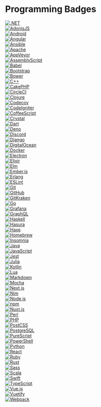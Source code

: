 # Programming Badges

[![.NET]](https://dotnet.microsoft.com ".NET")  
[![AdonisJS]](https://adonisjs.com "AdonisJS")  
[![Android]](https://www.android.com "Android")  
[![Angular]](https://angular.io "Angular")  
[![Ansible]](https://www.ansible.com "Ansible")  
[![Apache]](https://httpd.apache.org "Apache")  
[![AppVeyor]](https://www.appveyor.com "AppVeyor")  
[![AssemblyScript]](https://www.assemblyscript.org "AssemblyScript")  
[![Babel]](https://babeljs.io "Babel")  
[![Bootstrap]](https://getbootstrap.com "Bootstrap")  
[![Bower]](https://bower.io "Bower")  
[![C++]](https://en.wikipedia.org/wiki/C%2B%2B "C++")  
[![CakePHP]](https://cakephp.org "CakePHP")  
[![CircleCI]](https://circleci.com "CircleCI")  
[![Clojure]](https://clojure.org "Clojure")  
[![Codecov]](https://about.codecov.io "Codecov")  
[![CodeIgniter]](https://codeigniter.com "CodeIgniter")  
[![CoffeeScript]](https://coffeescript.org "CoffeeScript")  
[![Crystal]](https://crystal-lang.org "Crystal")  
[![Dart]](https://dart.dev "Dart")  
[![Deno]](https://deno.land "Deno")  
[![Discord]](https://discord.com "Discord")  
[![Django]](https://www.djangoproject.com "Django")  
[![DigitalOcean]](https://www.digitalocean.com "DigitalOcean")  
[![Docker]](https://www.docker.com "Docker")  
[![Electron]](https://www.electronjs.org "Electron")  
[![Elixir]](https://elixir-lang.org "Elixir")  
[![Elm]](https://elm-lang.org "Elm")  
[![Ember.js]](https://emberjs.com "Ember.js")  
[![Erlang]](https://www.erlang.org "Erlang")  
[![ESLint]](https://eslint.org "ESLint")  
[![Git]](https://git-scm.com "Git")  
[![GitHub]](https://github.com "GitHub")  
[![GitKraken]](https://www.gitkraken.com "GitKraken")  
[![Go]](https://golang.org "Go")  
[![Grafana]](https://grafana.com "Grafana")  
[![GraphQL]](https://graphql.org "GraphQL")  
[![Haskell]](https://www.haskell.org "Haskell")  
[![Hasura]](https://hasura.io "Hasura")  
[![Haxe]](https://haxe.org "Haxe")  
[![Homebrew]](https://brew.sh "Homebrew")  
[![Insomnia]](https://insomnia.rest "Insomnia")  
[![Java]](https://www.java.com/en "Java")  
[![JavaScript]](https://en.wikipedia.org/wiki/JavaScript "JavaScript")  
[![Jest]](https://jestjs.io "Jest")  
[![Julia]](https://julialang.org "Julia")  
[![Kotlin]](https://kotlinlang.org "Kotlin")  
[![Lua]](http://www.lua.org "Lua")  
[![Markdown]](https://www.markdownguide.org "Markdown")  
[![Mocha]](https://mochajs.org "Mocha")  
[![Next.js]](https://nextjs.org "Next.js")  
[![Nim]](https://nim-lang.org "Nim")  
[![Node.js]](https://nodejs.org "Node.js")  
[![npm]](https://www.npmjs.com "npm")  
[![Nuxt.js]](https://nuxtjs.org "Nuxt.js")  
[![Perl]](https://www.perl.org "Perl")  
[![PHP]](https://www.php.net "PHP")  
[![PostCSS]](https://postcss.org "PostCSS")  
[![PostgreSQL]](https://www.postgresql.org "PostgreSQL")  
[![PureScript]](https://www.purescript.org "PureScript")  
[![PowerShell]](https://docs.microsoft.com/powershell "PowerShell")  
[![Python]](https://www.python.org "Python")  
[![React]](https://reactjs.org "React")  
[![Ruby]](https://www.ruby-lang.org "Ruby")  
[![Rust]](https://www.rust-lang.org "Rust")  
[![Sass]](https://sass-lang.com "Sass")  
[![Scala]](https://www.scala-lang.org "Scala")  
[![Swift]](https://developer.apple.com/swift "Swift")  
[![TypeScript]](https://www.typescriptlang.org "TypeScript")  
[![Vue.js]](https://v3.vuejs.org "Vue.js")  
[![Vuetify]](https://vuetifyjs.com "Vuetify")  
[![Webpack]](https://webpack.js.org "Webpack")

[.NET]: https://img.shields.io/badge/.NET-512BD4?style=for-the-badge&labelColor=512BD4&logoColor=ffffff&logo=dot-net
[AdonisJS]: https://img.shields.io/badge/AdonisJS-220052?style=for-the-badge&labelColor=ffffff&logoColor=220052&logo=adonisjs
[Android]: https://img.shields.io/badge/Android-3DDC84?style=for-the-badge&labelColor=000000&logoColor=3DDC84&logo=android
[Angular]: https://img.shields.io/badge/Angular-DD0031?style=for-the-badge&labelColor=ffffff&logoColor=DD0031&logo=angular
[Ansible]: https://img.shields.io/badge/Ansible-000000?style=for-the-badge&labelColor=000000&logoColor=EE0000&logo=ansible
[Apache]: https://img.shields.io/badge/Apache-D22128?style=for-the-badge&labelColor=63225e&logoColor=D22128&logo=apache
[AppVeyor]: https://img.shields.io/badge/AppVeyor-00B3E0?style=for-the-badge&labelColor=ffffff&logoColor=00B3E0&logo=appveyor
[AssemblyScript]: https://img.shields.io/badge/AssemblyScript-007AAC?style=for-the-badge&labelColor=ffffff&logoColor=007AAC&logo=assemblyscript
[Babel]: https://img.shields.io/badge/Babel-F9DC3E?style=for-the-badge&labelColor=323230&logoColor=F9DC3E&logo=babel
[Bootstrap]: https://img.shields.io/badge/Bootstrap-7952B3?style=for-the-badge&labelColor=7952B3&logoColor=ffffff&logo=bootstrap
[Bower]: https://img.shields.io/badge/Bower-EF5734?style=for-the-badge&labelColor=ffcc2f&logoColor=EF5734&logo=bower
[C++]: https://img.shields.io/badge/C++-00599C?style=for-the-badge&labelColor=01427d&logoColor=6295cb&logo=cplusplus
[CakePHP]: https://img.shields.io/badge/CakePHP-D33C43?style=for-the-badge&labelColor=ffffff&logoColor=D33C43&logo=cakephp
[CircleCI]: https://img.shields.io/badge/CircleCI-343434?style=for-the-badge&labelColor=ffffff&logoColor=343434&logo=circleci
[Clojure]: https://img.shields.io/badge/Clojure-5881D8?style=for-the-badge&labelColor=63b232&logoColor=5881D8&logo=clojure
[Codecov]: https://img.shields.io/badge/Codecov-F01F7A?style=for-the-badge&labelColor=ffffff&logoColor=F01F7A&logo=codecov
[CodeIgniter]: https://img.shields.io/badge/CodeIgniter-EF4223?style=for-the-badge&labelColor=ffffff&logoColor=EF4223&logo=codeigniter
[CoffeeScript]: https://img.shields.io/badge/CoffeeScript-2F2625?style=for-the-badge&labelColor=3f2725&logoColor=ffffff&logo=coffeescript
[Crystal]: https://img.shields.io/badge/Crystal-000000?style=for-the-badge&labelColor=ffffff&logoColor=000000&logo=crystal
[Dart]: https://img.shields.io/badge/Dart-0175C2?style=for-the-badge&labelColor=02467d&logoColor=0175C2&logo=dart
[Deno]: https://img.shields.io/badge/Deno-000000?style=for-the-badge&labelColor=ffffff&logoColor=000000&logo=deno
[Discord]: https://img.shields.io/badge/Discord-5865F2?style=for-the-badge&labelColor=5865F2&logoColor=ffffff&logo=discord
[Django]: https://img.shields.io/badge/Django-092E20?style=for-the-badge&labelColor=092E20&logoColor=44b78a&logo=django
[DigitalOcean]: https://img.shields.io/badge/DigitalOcean-0080FF?style=for-the-badge&labelColor=ffffff&logoColor=0080FF&logo=digitalocean
[Docker]: https://img.shields.io/badge/Docker-2496ED?style=for-the-badge&labelColor=369cee&logoColor=ffffff&logo=docker
[Electron]: https://img.shields.io/badge/Electron-2e3241?style=for-the-badge&labelColor=2e3241&logoColor=a0e9f8&logo=electron
[Elixir]: https://img.shields.io/badge/Elixir-4B275F?style=for-the-badge&labelColor=9580bd&logoColor=4B275F&logo=elixir
[Elm]: https://img.shields.io/badge/Elm-1293D8?style=for-the-badge&labelColor=57afe3&logoColor=1293D8&logo=elm
[Ember.js]: https://img.shields.io/badge/Ember.js-E04E39?style=for-the-badge&labelColor=1d1e23&logoColor=E04E39&logo=ember-dot-js
[Erlang]: https://img.shields.io/badge/Erlang-A90533?style=for-the-badge&labelColor=A90533&logoColor=ffffff&logo=erlang
[ESLint]: https://img.shields.io/badge/ESLint-4B32C3?style=for-the-badge&labelColor=4B32C3&logoColor=8080f2&logo=eslint
[Git]: https://img.shields.io/badge/Git-F05032?style=for-the-badge&labelColor=F05032&logoColor=ffffff&logo=git
[GitHub]: https://img.shields.io/badge/GitHub-ffffff?style=for-the-badge&labelColor=181717&logoColor=ffffff&logo=github
[GitKraken]: https://img.shields.io/badge/GitKraken-179287?style=for-the-badge&labelColor=1A1A2C&logoColor=179287&logo=gitkraken
[Go]: https://img.shields.io/badge/Go-00ADD8?style=for-the-badge&labelColor=7fd5eb&logoColor=00ADD8&logo=go
[Grafana]: https://img.shields.io/badge/Grafana-F46800?style=for-the-badge&labelColor=464646&logoColor=F46800&logo=grafana
[GraphQL]: https://img.shields.io/badge/GraphQL-E434AA?style=for-the-badge&labelColor=ffffff&logoColor=E434AA&logo=graphql
[Haskell]: https://img.shields.io/badge/Haskell-5D4F85?style=for-the-badge&labelColor=453a61&logoColor=8e4e8c&logo=haskell
[Hasura]: https://img.shields.io/badge/Hasura-1EB4D4?style=for-the-badge&labelColor=1b2738&logoColor=1EB4D4&logo=hasura
[Haxe]: https://img.shields.io/badge/Haxe-EA8220?style=for-the-badge&labelColor=ffd700&logoColor=EA8220&logo=haxe
[Homebrew]: https://img.shields.io/badge/Homebrew-f9d094?style=for-the-badge&labelColor=2e2a24&logoColor=FBB040&logo=homebrew
[Insomnia]: https://img.shields.io/badge/Insomnia-5849BE?style=for-the-badge&labelColor=5849BE&logoColor=ffffff&logo=insomnia
[Java]: https://img.shields.io/badge/Java-007396?style=for-the-badge&labelColor=f5971f&logoColor=007396&logo=java
[JavaScript]: https://img.shields.io/badge/JavaScript-F7DF1E?style=for-the-badge&labelColor=ffffff&logoColor=F7DF1E&logo=javascript
[Jest]: https://img.shields.io/badge/Jest-C21325?style=for-the-badge&labelColor=ffffff&logoColor=C21325&logo=jest
[Julia]: https://img.shields.io/badge/Julia-9558B2?style=for-the-badge&labelColor=389827&logoColor=4163d9&logo=julia
[Kotlin]: https://img.shields.io/badge/Kotlin-0095D5?style=for-the-badge&labelColor=34495E&logoColor=0095D5&logo=kotlin
[Lua]: https://img.shields.io/badge/Lua-2C2D72?style=for-the-badge&labelColor=ffffff&logoColor=2C2D72&logo=lua
[Markdown]: https://img.shields.io/badge/Markdown-ffffff?style=for-the-badge&labelColor=ffffff&logoColor=000000&logo=markdown
[Mocha]: https://img.shields.io/badge/Mocha-8D6748?style=for-the-badge&labelColor=ffffff&logoColor=8D6748&logo=mocha
[Next.js]: https://img.shields.io/badge/Next.js-ffffff?style=for-the-badge&labelColor=ffffff&logoColor=000000&logo=next-dot-js
[Nim]: https://img.shields.io/badge/Nim-FFE953?style=for-the-badge&labelColor=161920&logoColor=FFE953&logo=nim
[Node.js]: https://img.shields.io/badge/Node.js-339933?style=for-the-badge&labelColor=1e2122&logoColor=339933&logo=node-dot-js
[npm]: https://img.shields.io/badge/npm-CB3837?style=for-the-badge&labelColor=CB3837&logoColor=CB3837&logo=npm
[Nuxt.js]: https://img.shields.io/badge/Nuxt.js-00C58E?style=for-the-badge&labelColor=2f495e&logoColor=00C58E&logo=nuxt-dot-js
[Perl]: https://img.shields.io/badge/Perl-39457E?style=for-the-badge&labelColor=ffffff&logoColor=39457E&logo=perl
[PHP]: https://img.shields.io/badge/PHP-777BB4?style=for-the-badge&labelColor=212433&logoColor=777BB4&logo=php
[PostCSS]: https://img.shields.io/badge/PostCSS-DD3A0A?style=for-the-badge&labelColor=DD3A0A&logoColor=ffffff&logo=postcss
[PostgreSQL]: https://img.shields.io/badge/PostgreSQL-4169E1?style=for-the-badge&labelColor=ffffff&logoColor=4169E1&logo=postgresql
[PureScript]: https://img.shields.io/badge/PureScript-14161A?style=for-the-badge&labelColor=14161A&logoColor=ffffff&logo=purescript
[PowerShell]: https://img.shields.io/badge/PowerShell-5391FE?style=for-the-badge&labelColor=ffffff&logoColor=5391FE&logo=powershell
[Python]: https://img.shields.io/badge/Python-3776AB?style=for-the-badge&labelColor=FFD43B&logoColor=3776AB&logo=python
[React]: https://img.shields.io/badge/React-61DAFB?style=for-the-badge&labelColor=20232A&logoColor=61DAFB&logo=react
[Ruby]: https://img.shields.io/badge/Ruby-CC342D?style=for-the-badge&labelColor=fad3a1&logoColor=CC342D&logo=ruby
[Rust]: https://img.shields.io/badge/Rust-ffffff?style=for-the-badge&labelColor=ffffff&logoColor=000000&logo=rust
[Sass]: https://img.shields.io/badge/Sass-CC6699?style=for-the-badge&labelColor=be3f80&logoColor=ffffff&logo=sass
[Scala]: https://img.shields.io/badge/Scala-DC322F?style=for-the-badge&labelColor=002b36&logoColor=DC322F&logo=scala
[Swift]: https://img.shields.io/badge/Swift-FA7343?style=for-the-badge&labelColor=FA7343&logoColor=ffffff&logo=swift
[TypeScript]: https://img.shields.io/badge/TypeScript-3178C6?style=for-the-badge&labelColor=ffffff&logoColor=3178C6&logo=typescript
[Vue.js]: https://img.shields.io/badge/Vue.js-4FC08D?style=for-the-badge&labelColor=34495E&logoColor=4FC08D&logo=vue-dot-js
[Vuetify]: https://img.shields.io/badge/Vuetify-1867C0?style=for-the-badge&labelColor=aeddff&logoColor=1867C0&logo=vuetify
[Webpack]: https://img.shields.io/badge/Webpack-529ac7?style=for-the-badge&labelColor=8DD6F9&logoColor=226ea9&logo=webpack
